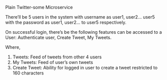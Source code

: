 Plain Twitter-some Microservice


There’ll be 5 users in the system with username as user1, user2... user5 with the
password as user1, user2... to user5 respectively.

On successful login, there’s be the following features can be accessed to a User: 
Authenticate user, Create Tweet, My Tweets.

Where,
1. Tweets: Feed of tweets from other 4 users
2. My Tweets: Feed of user’s own tweets
3. Create Tweet: Ability for logged in user to create a tweet restricted to 160
characters

